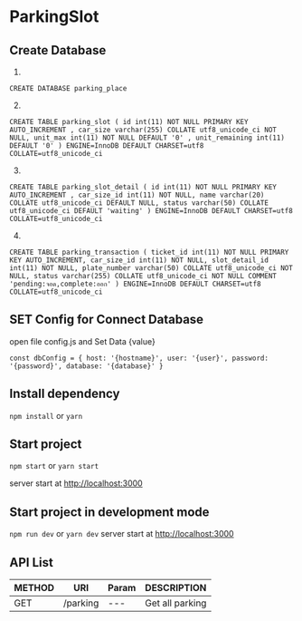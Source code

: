 # ParkingSlot #

## Create Database ##

1. 
`CREATE DATABASE parking_place`

2. 
`CREATE TABLE parking_slot (
  id int(11) NOT NULL PRIMARY KEY AUTO_INCREMENT ,
  car_size varchar(255) COLLATE utf8_unicode_ci NOT NULL,
  unit_max int(11) NOT NULL DEFAULT '0' ,
  unit_remaining int(11) DEFAULT '0'
) ENGINE=InnoDB DEFAULT CHARSET=utf8 COLLATE=utf8_unicode_ci`

3. 
`CREATE TABLE parking_slot_detail (
  id int(11) NOT NULL PRIMARY KEY AUTO_INCREMENT ,
  car_size_id int(11) NOT NULL,
  name varchar(20) COLLATE utf8_unicode_ci DEFAULT NULL,
  status varchar(50) COLLATE utf8_unicode_ci DEFAULT 'waiting'
) ENGINE=InnoDB DEFAULT CHARSET=utf8 COLLATE=utf8_unicode_ci`

4.
`CREATE TABLE parking_transaction (
  ticket_id int(11) NOT NULL PRIMARY KEY AUTO_INCREMENT,
  car_size_id int(11) NOT NULL,
  slot_detail_id int(11) NOT NULL,
  plate_number varchar(50) COLLATE utf8_unicode_ci NOT NULL,
  status varchar(255) COLLATE utf8_unicode_ci NOT NULL COMMENT 'pending:จอด,complete:ออก'
) ENGINE=InnoDB DEFAULT CHARSET=utf8 COLLATE=utf8_unicode_ci`


## SET Config for Connect Database ##
open file config.js and Set Data {value}

`
const dbConfig = {
    host: '{hostname}',
    user: '{user}',
    password: '{password}',
    database: '{database}'
}
`

## Install dependency ##

`npm install` or `yarn`

## Start project ##

`npm start` or `yarn start`

server start at [http://localhost:3000](http://localhost:3000)

## Start project in development mode ##

`npm run dev` or `yarn dev`
server start at [http://localhost:3000](http://localhost:3000)


## API List ##
|METHOD|URI|Param|DESCRIPTION|
|---|---|---|---|
|GET|/parking|---|Get all parking|